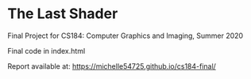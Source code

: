 # The Last Shader
Final Project for CS184: Computer Graphics and Imaging, Summer 2020

Final code in index.html

Report available at: https://michelle54725.github.io/cs184-final/
